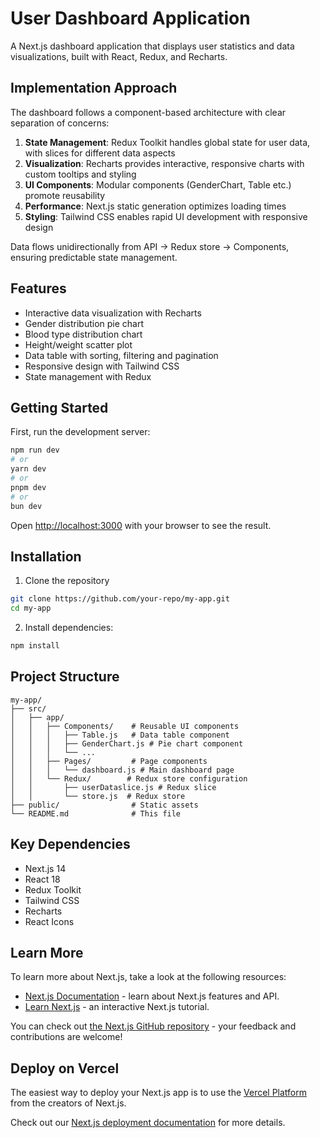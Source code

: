 # User Dashboard Application

A Next.js dashboard application that displays user statistics and data visualizations, built with React, Redux, and Recharts.

## Implementation Approach

The dashboard follows a component-based architecture with clear separation of concerns:

1. **State Management**: Redux Toolkit handles global state for user data, with slices for different data aspects
2. **Visualization**: Recharts provides interactive, responsive charts with custom tooltips and styling
3. **UI Components**: Modular components (GenderChart, Table etc.) promote reusability
4. **Performance**: Next.js static generation optimizes loading times
5. **Styling**: Tailwind CSS enables rapid UI development with responsive design

Data flows unidirectionally from API → Redux store → Components, ensuring predictable state management.

## Features
- Interactive data visualization with Recharts
- Gender distribution pie chart
- Blood type distribution chart
- Height/weight scatter plot
- Data table with sorting, filtering and pagination
- Responsive design with Tailwind CSS
- State management with Redux

## Getting Started

First, run the development server:

```bash
npm run dev
# or
yarn dev
# or
pnpm dev
# or
bun dev
```

Open [http://localhost:3000](http://localhost:3000) with your browser to see the result.

## Installation
1. Clone the repository
```bash
git clone https://github.com/your-repo/my-app.git
cd my-app
```
2. Install dependencies:
```bash
npm install
```

## Project Structure
```
my-app/
├── src/
│   ├── app/
│   │   ├── Components/    # Reusable UI components
│   │   │   ├── Table.js   # Data table component
│   │   │   ├── GenderChart.js # Pie chart component
│   │   │   └── ...
│   │   ├── Pages/         # Page components
│   │   │   └── dashboard.js # Main dashboard page
│   │   └── Redux/        # Redux store configuration
│   │       ├── userDataslice.js # Redux slice
│   │       └── store.js  # Redux store
├── public/                # Static assets
└── README.md              # This file
```

## Key Dependencies
- Next.js 14
- React 18
- Redux Toolkit
- Tailwind CSS
- Recharts
- React Icons

## Learn More

To learn more about Next.js, take a look at the following resources:

- [Next.js Documentation](https://nextjs.org/docs) - learn about Next.js features and API.
- [Learn Next.js](https://nextjs.org/learn) - an interactive Next.js tutorial.

You can check out [the Next.js GitHub repository](https://github.com/vercel/next.js) - your feedback and contributions are welcome!

## Deploy on Vercel

The easiest way to deploy your Next.js app is to use the [Vercel Platform](https://vercel.com/new?utm_medium=default-template&filter=next.js&utm_source=create-next-app&utm_campaign=create-next-app-readme) from the creators of Next.js.

Check out our [Next.js deployment documentation](https://nextjs.org/docs/app/building-your-application/deploying) for more details.
